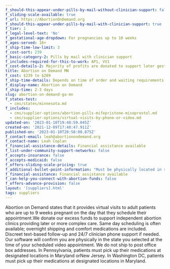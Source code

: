 ```yaml
---
f_should-this-appear-under-pills-by-mail-without-clinician-support: false
f_sliding-scale-available: true
f_url: https://AbortionOnDemand.org
f_should-this-appear-under-pills-by-mail-with-clinician-support: true
f_tier: 1
f_legal-level-text: 'No'
f_gestational-age-dropdown: For pregnancies up to 10 weeks
f_ages-served: 18+
f_ship-time-low-limit: 3
f_cost-sort: 239
f_basic-category-2: Pills by mail with clinician support
f_includes-required-for-this-to-work: AP1, VV1
f_cost-details-2: Majority of profits are donated to support later gestation access.
title: Abortion on Demand MN
f_cost: $239 to $289
f_ship-time-details: Depends on time of order and waiting requirements in some states
f_display-name: Abortion on Demand
f_ship-time: 2-3 days
slug: abortion-on-demand-ga-mn
f_states-test:
  - cms/states/minnesota.md
f_includes:
  - cms/supplier-options/abortion-pills-mifepristone-misoprostol.md
  - cms/supplier-options/virtual-visits-by-phone-or-video.md
updated-on: '2023-01-10T19:48:59.045Z'
created-on: '2021-12-09T17:48:47.911Z'
published-on: '2023-01-10T20:58:00.875Z'
f_contact-email: leah@abortionondemand.org
f_contact-name: Leah Coplan
f_financial-assistance-details: Financial assistance available
f_list-under-community-support-networks: false
f_accepts-insurance: false
f_accepts-medicaid: false
f_offers-sliding-scale-pricing: true
f_additional-bullet-point-information: "Must be physically located in state at the time of video consultation\n\nDoes not ship to PO\_Box or General Delivery addresses"
f_financial-assistance: Financial assistance available
f_can-help-you-connect-with-abortion-funds: false
f_offers-advance-provision: false
layout: '[suppliers].html'
tags: suppliers
---
```


Abortion on Demand states that it provides virtual visits to adult patients who are up to 9 weeks pregnant on the day that they schedule their appointment.We donate our excess funds to support independent abortion clinics providing later or more complex care. Same day scheduling is often available; overnight shipping and comfort medications are included. Discreet text-based follow-up and 24/7 clinician phone support if needed. Our software will confirm you are physically in the state you selected at the time of your scheduled video appointment. We do not ship to post office box addresses. In Pennsylvania, patients must pick up their medications at designated locations in Maryland orNew Jersey. In Washington DC, patients must pick up their medications at designated locations in Maryland.

‍
